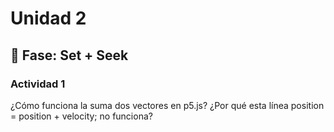 # Unidad 2

## 🔎 Fase: Set + Seek

### Actividad 1

¿Cómo funciona la suma dos vectores en p5.js?
¿Por qué esta línea position = position + velocity; no funciona?
